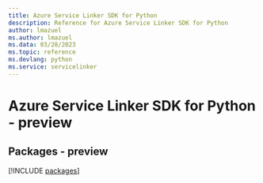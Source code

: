 ```yaml
---
title: Azure Service Linker SDK for Python
description: Reference for Azure Service Linker SDK for Python
author: lmazuel
ms.author: lmazuel
ms.data: 03/28/2023
ms.topic: reference
ms.devlang: python
ms.service: servicelinker
---
```

# Azure Service Linker SDK for Python - preview
## Packages - preview
[!INCLUDE [packages](service-linker-index.md)]